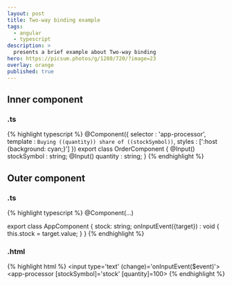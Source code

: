 ```yaml
---
layout: post
title: Two-way binding example
tags:
  - angular
  - typescript
description: >
  presents a brief example about Two-way binding
hero: https://picsum.photos/g/1280/720/?image=23
overlay: orange
published: true
---
```


## Inner component

### **.ts**

{% highlight typescript %}
@Component({
    selector : 'app-processor',
    template : `
        Buying ((quantity)) share of ((stockSymbol))
    `,
    styles : [':host {background: cyan;}']
})
export class OrderComponent {
    @Input() stockSymbol : string;
    @Input() quantity : string;
}
{% endhighlight %}

## Outer component

### **.ts**

{% highlight typescript %}
@Component(…)

export class AppComponent {
    stock: string;
    onInputEvent({target}) : void {
        this.stock = target.value;
    }
}
{% endhighlight %}

### **.html**

{% highlight html %}
<input type='text' (change)='onInputEvent($event)'></br>
<app-processor [stockSymbol]='stock' [quantity]=100></app-processor>
{% endhighlight %}
